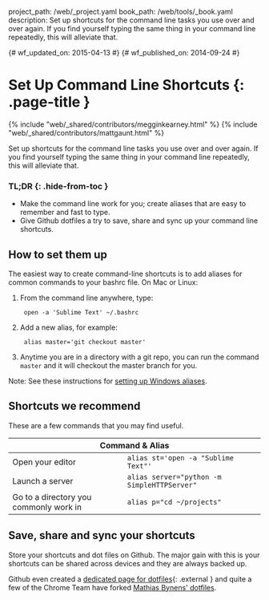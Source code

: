 project_path: /web/_project.yaml
book_path: /web/tools/_book.yaml
description: Set up shortcuts for the command line tasks you use over and over again. If you find yourself typing the same thing in your command line repeatedly, this will alleviate that.

{# wf_updated_on: 2015-04-13 #}
{# wf_published_on: 2014-09-24 #}

# Set Up Command Line Shortcuts {: .page-title }

{% include "web/_shared/contributors/megginkearney.html" %}
{% include "web/_shared/contributors/mattgaunt.html" %}

Set up shortcuts for the command line tasks you use over and over again. If you find yourself typing the same thing in your command line repeatedly, this will alleviate that.


### TL;DR {: .hide-from-toc }
- Make the command line work for you; create aliases that are easy to remember and fast to type.
- Give Github dotfiles a try to save, share and sync up your command line shortcuts.


## How to set them up

The easiest way to create command-line shortcuts is to add aliases for common
commands to your bashrc file. On Mac or Linux:

1. From the command line anywhere, type:

        open -a 'Sublime Text' ~/.bashrc

2. Add a new alias, for example:

        alias master='git checkout master'

3. Anytime you are in a directory with a git repo, you can run the command
   `master` and it will checkout the master branch for you.

Note: See these instructions for [setting up Windows
aliases](https://msdn.microsoft.com/en-us/library/windows/desktop/ms682057(v=vs.85).aspx).

## Shortcuts we recommend

These are a few commands that you may find useful.

<table class="responsive">
  <thead>
    <tr>
      <th colspan="2" data-th="Command">Command &amp; Alias</th>
    </tr>
  </thead>
  <tbody>
    <tr>
      <td data-th="Command">Open your editor</td>
      <td data-th="Alias"><code>alias st='open -a "Sublime Text"'</code></td>
    </tr>
    <tr>
      <td data-th="Command">Launch a server</td>
      <td data-th="Alias"><code>alias server="python -m SimpleHTTPServer"</code></td>
    </tr>
    <tr>
      <td data-th="Command">Go to a directory you commonly work in</td>
      <td data-th="Alias"><code>alias p="cd ~/projects"</code></td>
    </tr>
  </tbody>
</table>


## Save, share and sync your shortcuts

Store your shortcuts and dot files on Github. The major gain with this is
your shortcuts can be shared across devices and they are always backed up.

Github even created a [dedicated page for dotfiles](https://dotfiles.github.io/){: .external }
and quite a few of the Chrome Team have forked
[Mathias Bynens' dotfiles](https://github.com/mathiasbynens/dotfiles).


